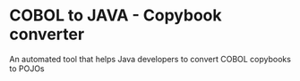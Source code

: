 # COBOL to JAVA - Copybook converter
An automated tool that helps Java developers to convert COBOL copybooks to POJOs

